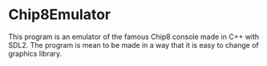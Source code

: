 # Chip8Emulator

This program is an emulator of the famous Chip8 console made in C++ with SDL2.
The program is mean to be made in a way that it is easy to change of graphics library.
